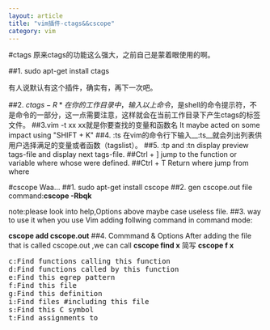 ```yaml
---
layout: article
title: "vim插件-ctags&&cscope"
category: vim
---
```

#ctags
原来ctags的功能这么强大，之前自己是蒙着眼使用的啊。

##1. sudo apt-get install ctags

有人说默认有这个插件，确实有，再下一次吧。

##2. $ctags -R *
在你的工作目录中，输入以上命令，$是shell的命令提示符，不是命令的一部分，这一点需要注意，这样就会在当前工作目录下产生ctags的标签文件。
##3.vim -t xx
xx就是你要查找的变量和函数名
It maybe acted on some impact using "SHIFT + K"
##4.   :ts
在vim的命令行下输入__:ts__就会列出列表供用户选择满足的变量或者函数（tagslist）。
##5.  :tp and :tn
display preview tags-file and display next tags-file.
##Ctrl + ]
jump to the function or variable where whose were defined.
##Ctrl + T
Return where jump from where

#cscope
Waa...
##1. sudo apt-get install cscope
##2. gen cscope.out file
command:__cscope -Rbqk__

note:please look into help,Options above maybe case useless file.
##3. way to use it
when you use Vim adding follwing command in command mode:

__cscope add cscope.out__
##4. Commmand & Options 
After adding the file that is called cscope.out ,we can call __cscope find x__ 简写 __cscope f x__
<pre>
c:Find functions calling this function
d:Find functions called by this function
e:Find this egrep pattern
f:Find this file
g:Find this definition
i:Find files #including this file
s:Find this C symbol
t:Find assignments to
</pre>



